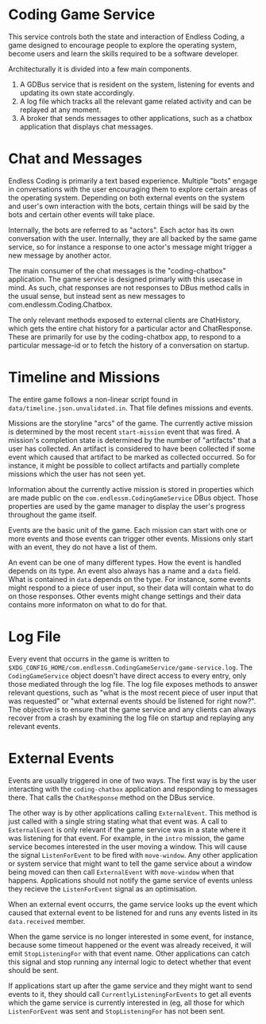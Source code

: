 Coding Game Service
===================

This service controls both the state and interaction of Endless Coding, a game
designed to encourage people to explore the operating system, become users
and learn the skills required to be a software developer.

Architecturally it is divided into a few main components.
 1. A GDBus service that is resident on the system, listening for events
    and updating its own state accordingly.
 2. A log file which tracks all the relevant game related activity and can
    be replayed at any moment.
 3. A broker that sends messages to other applications, such as a chatbox
    application that displays chat messages.

Chat and Messages
=================

Endless Coding is primarily a text based experience. Multiple "bots" engage
in conversations with the user encouraging them to explore certain areas
of the operating system. Depending on both external events on the system
and user's own interaction with the bots, certain things will be said by the
bots and certain other events will take place.

Internally, the bots are referred to as "actors". Each actor has its own
conversation with the user. Internally, they are all backed by the same
game service, so for instance a response to one actor's message might
trigger a new message by another actor.

The main consumer of the chat messages is the "coding-chatbox" application.
The game service is designed primarly with this usecase in mind. As such,
chat responses are not responses to DBus method calls in the usual sense, but
instead sent as new messages to com.endlessm.Coding.Chatbox.

The only relevant methods exposed to external clients are ChatHistory, which
gets the entire chat history for a particular actor and ChatResponse. These
are primarily for use by the coding-chatbox app, to respond to a particular
message-id or to fetch the history of a conversation on startup.

Timeline and Missions
=====================

The entire game follows a non-linear script found in
`data/timeline.json.unvalidated.in`. That file defines missions and events.

Missions are the storyline "arcs" of the game. The currently active mission
is determined by the most recent `start-mission` event that was fired. A
mission's completion state is determined by the number of "artifacts" that
a user has collected. An artifact is considered to have been collected if
some event which caused that artifact to be marked as collected occurred. So
for instance, it might be possible to collect artifacts and partially
complete missions which the user has not seen yet.

Information about the currently active mission is stored in properties
which are made public on the `com.endlessm.CodingGameService` DBus object.
Those properties are used by the game manager to display the user's progress
throughout the game itself.

Events are the basic unit of the game. Each mission can start with one
or more events and those events can trigger other events. Missions only start
with an event, they do not have a list of them.

An event can be one of many different types. How the event is handled depends
on its type. An event also always has a name and a `data` field. What is
contained in `data` depends on the type. For instance, some events might
respond to a piece of user input, so their data will contain what to do
on those responses. Other events might change settings and their data contains
more informaton on what to do for that.

Log File
========

Every event that occurrs in the game is written to
`$XDG_CONFIG_HOME/com.endlessm.CodingGameService/game-service.log`. The
`CodingGameService` object doesn't have direct access to every entry, only those
mediated through the log file. The log file exposes methods to answer relevant
questions, such as "what is the most recent piece of user input that was
requested" or "what external events should be listened for right now?". The
objective is to ensure that the game service and any clients can always
recover from a crash by examining the log file on startup and replaying
any relevant events.

External Events
===============

Events are usually triggered in one of two ways. The first way is by the
user interacting with the `coding-chatbox` application and responding to
messages there. That calls the `ChatResponse` method on the DBus service.

The other way is by other applications calling `ExternalEvent`. This method
is just called with a single string stating what that event was. A call to
`ExternalEvent` is only relevant if the game service was in a state where
it was listening for that event. For example, in the `intro` mission, the
game service becomes interested in the user moving a window. This will
cause the signal `ListenForEvent` to be fired with `move-window`. Any
other application or system service that might want to tell the game service
about a window being moved can then call `ExternalEvent` with `move-window`
when that happens. Applications should not notify the game service of
events unless they recieve the `ListenForEvent` signal as an optimisation.

When an external event occurrs, the game service looks up the event which
caused that external event to be listened for and runs any events listed
in its `data.received` member.

When the game service is no longer interested in some event, for instance,
because some timeout happened or the event was already received, it will
emit `StopListeningFor` with that event name. Other applications can
catch this signal and stop running any internal logic to detect whether
that event should be sent.

If applications start up after the game service and they might want to send
events to it, they should call `CurrentlyListeningForEvents` to get all
events which the game service is currently interested in (eg, all those
for which `ListenForEvent` was sent and `StopListeningFor` has not been
sent.
